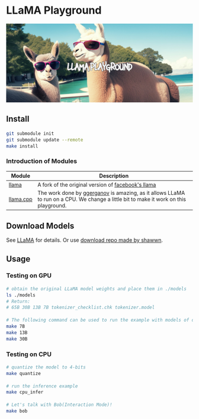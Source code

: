 # LLaMA Playground
![llama](./assets/bg.jpg)

## Install
```bash
git submodule init
git submodule update --remote
make install
```

### Introduction of Modules
| Module | Description |
|-|-|
| [llama](https://github.com/Aidenzich/llama) | A fork of the original version of [facebook's llama](https://github.com/facebookresearch/llama) |
| [llama.cpp](https://github.com/Aidenzich/llama.cpp) | The work done by [ggerganov](https://github.com/ggerganov/llama.cpp) is amazing, as it allows LLaMA to run on a CPU. We change a little bit to make it work on this playground. |

## Download Models
See [LLaMA](https://github.com/facebookresearch/llama) for details.
Or use [download repo made by shawwn](https://github.com/shawwn/llama-dl).

## Usage
### Testing on GPU
```sh
# obtain the original LLaMA model weights and place them in ./models
ls ./models
# Return:
# 65B 30B 13B 7B tokenizer_checklist.chk tokenizer.model

# The following command can be used to run the example with models of different sizes on a GPU.
make 7B
make 13B
make 30B
```

### Testing on CPU
```bash
# quantize the model to 4-bits
make quantize

# run the inference example
make cpu_infer

# Let's talk with Bob(Interaction Mode)!
make bob
```
